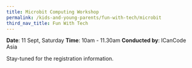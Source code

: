 ```yaml
---
title: Microbit Computing Workshop
permalink: /kids-and-young-parents/fun-with-tech/microbit
third_nav_title: Fun With Tech
---
```

**Date**: 11 Sept, Saturday
**Time**: 10am - 11.30am
**Conducted by**: ICanCode Asia

Stay-tuned for the registration information.